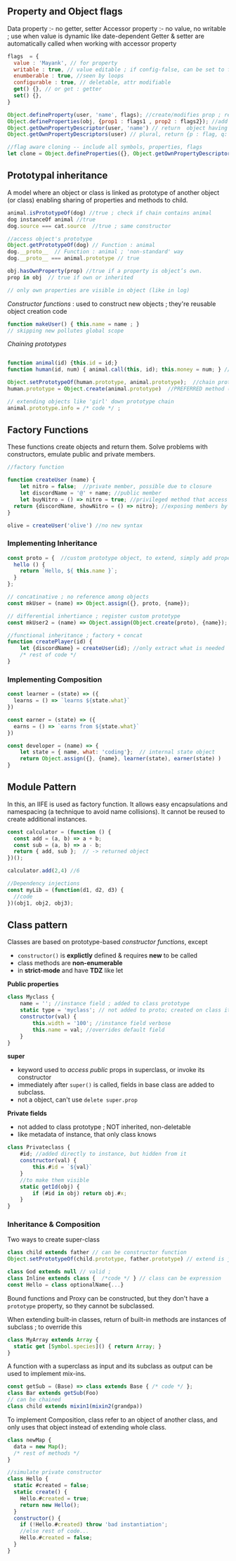 
## Property and Object flags

Data property :- no getter, setter
Accessor property :- no value, no writable ; use when value is dynamic like date-dependent
Getter & setter are automatically called when working with accessor property

```js
flags  = {
  value : 'Mayank', // for property 
  writable : true, // value editable ; if config-false, can be set to false, but not to true
  enumberable : true, //seen by loops
  configurable : true, // deletable, attr modifiable
  get() {}, // or get : getter 
  set() {}, 
}

Object.defineProperty(user, 'name', flags); //create/modifies prop ; return obj
Object.defineProperties(obj, {prop1 : flags1 , prop2 : flags2}); //add / modifiy multiple ; return obj
Object.getOwnPropertyDescriptor(user, 'name') // return  object having flags
Object.getOwnPropertyDescriptors(user) // plural, return {p : flag, q: flag ..} 

//flag aware cloning -- include all symbols, properties, flags
let clone = Object.defineProperties({}, Object.getOwnPropertyDescriptors(obj));
```

## Prototypal inheritance

A model where an object or class is linked as prototype of another object (or class) enabling sharing of properties and methods to child. 

```js
animal.isPrototypeOf(dog) //true ; check if chain contains animal
dog instanceOf animal //true
dog.source === cat.source  //true ; same constructor

//access object's prototype
Object.getPrototypeOf(dog) // Function : animal
dog.__proto__  // Function : animal ; 'non-standard' way
dog.__proto__ === animal.prototype // true

obj.hasOwnProperty(prop) //true if a property is object’s own.
prop in obj  // true if own or inherited 

// only own properties are visible in object (like in log)

```

_Constructor functions_ : used to construct new objects ; they're reusable object creation code
```js
function makeUser() { this.name = name ; }
// skipping new pollutes global scope
```

_Chaining prototypes_
```js

function animal(id) {this.id = id;} 
function human(id, num) { animal.call(this, id); this.money = num; } //call animal constructor

Object.setPrototypeOf(human.prototype, animal.prototype);  //chain prototypes ; setting human.prototype.prototype
human.prototype = Object.create(animal.prototype)  //PREFERRED method (more perfomative)

// extending objects like 'girl' down prototype chain
animal.prototype.info = /* code */ ;

```

## Factory Functions

These functions create objects and return them. 
Solve problems with constructors, emulate public and private members.

```js
//factory function

function createUser (name) {
	let nitro = false;  //private member, possible due to closure
	let discordName = '@' + name; //public member
	let buyNitro = () => nitro = true; //privileged method that access private data.
  return {discordName, showNitro = () => nitro}; //exposing members by return
}

olive = createUser('olive') //no new syntax
```

### Implementing Inheritance

```js
const proto = {  //custom prototype object, to extend, simply add properties here
  hello () {
    return `Hello, ${ this.name }`;
  }
};

// concatinative ; no reference among objects
const mkUser = (name) => Object.assign({}, proto, {name}); 

// differential inhertiance ; register custom prototype
const mkUser2 = (name) => Object.assign(Object.create(proto), {name}); 

//functional inheritance ; factory + concat
function createPlayer(id) {
	let {discordName} = createUser(id); //only extract what is needed 
	/* rest of code */
}

```

### Implementing Composition

```js
const learner = (state) => ({ 
  learns = () => `learns ${state.what}`
})

const earner = (state) => ({ 
  earns = () => `earns from ${state.what}`
})

const developer = (name) => {
	let state = { name, what: 'coding'};  // internal state object
	return Object.assign({}, {name}, learner(state), earner(state) )
}
```


## Module Pattern

In this, an IIFE is used as factory function. It allows easy encapsulations and namespacing (a technique to avoid name collisions). It cannot be reused to create additional instances.

```js
const calculator = (function () {
  const add = (a, b) => a + b;
  const sub = (a, b) => a - b;
  return { add, sub };  // -> returned object
})();

calculator.add(2,4) //6

//Dependency injections
const myLib = (function(d1, d2, d3) {
  //code
})(obj1, obj2, obj3);

```

## Class pattern

Classes are based on prototype-based *constructor functions*, except
 - `constructor()` is **explictly** defined & requires **new** to be called
 - class methods are **non-enumerable**
 - in **strict-mode** and have **TDZ** like let

**Public properties**
```js
class Myclass {
	name = ''; //instance field ; added to class prototype
	static type = 'myclass'; // not added to proto; created on class itself
	constructor(val) {
		this.width = '100'; //instance field verbose
		this.name = val; //overrides default field
	}
}
```

**super**
- keyword used to *access* *public* props in superclass, or invoke its constructor
- immediately after `super()` is called, fields in base class are added to subclass.
- not a object, can't use `delete super.prop`

**Private fields** 
- not added to class prototype ; NOT inherited, non-deletable
- like metadata of instance, that only class knows
```jsx
class Privateclass {
	#id; //added directly to instance, but hidden from it 
	constructor(val) {
		this.#id = `${val}`
	}
	//to make them visible
	static getId(obj) { 
	    if (#id in obj) return obj.#x; 
	}
}
```

### Inheritance & Composition

Two ways to create super-class
```js
class child extends father // can be constructor function
Object.setPrototypeOf(child.prototype, father.prototype) // extend is just sugar

class God extends null // valid ; 
class Inline extends class {  /*code */ } // class can be expression
const Hello = class optionalName{...}
```

Bound functions and Proxy can be constructed, but they don't have a `prototype` property, so they cannot be subclassed.

When extending built-in classes, return of built-in methods are instances of subclass ; to override this 
```js
class MyArray extends Array {
  static get [Symbol.species]() { return Array; }
}
```

A function with a superclass as input and its subclass as output can be used to implement mix-ins.
```js
const getSub = (Base) => class extends Base { /* code */ };
class Bar extends getSub(Foo)
// can be chained  
class child extends mixin1(mixin2(grandpa))
```

To implement Composition, class refer to an object of another class, and only uses that object instead of extending whole class.

```js
class newMap {
  data = new Map();
  /* rest of methods */
}
```

```js
//simulate private constructor
class Hello {
  static #created = false;
  static create() {
    Hello.#created = true;
    return new Hello();
  }
  constructor() {
    if (!Hello.#created) throw 'bad instantiation'; 
    //else rest of code...
    Hello.#created = false;
  }
}
```